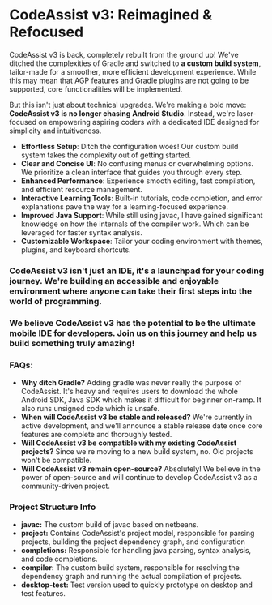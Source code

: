
# CodeAssist v3: Reimagined & Refocused

CodeAssist v3 is back, completely rebuilt from the ground up! We've ditched the complexities of Gradle and switched to **a custom build system**,
tailor-made for a smoother, more efficient development experience. While this may mean that AGP features and Gradle plugins are not going to
be supported, core functionalities will be implemented.

But this isn't just about technical upgrades. We're making a bold move: **CodeAssist v3 is no longer chasing Android Studio**.
Instead, we're laser-focused on empowering aspiring coders with a dedicated IDE designed for simplicity and intuitiveness.


* **Effortless Setup**: Ditch the configuration woes! Our custom build system takes the complexity out of getting started.
* **Clear and Concise UI**: No confusing menus or overwhelming options. We prioritize a clean interface that guides you through every step.
* **Enhanced Performance**: Experience smooth editing, fast compilation, and efficient resource management.
* **Interactive Learning Tools**: Built-in tutorials, code completion, and error explanations pave the way for a learning-focused experience.
* **Improved Java Support**: While still using javac, I have gained significant knowledge on how the internals of the 
compiler work. Which can be leveraged for faster syntax analysis.
* **Customizable Workspace**: Tailor your coding environment with themes, plugins, and keyboard shortcuts.

### CodeAssist v3 isn't just an IDE, it's a launchpad for your coding journey. We're building an accessible and enjoyable environment where anyone can take their first steps into the world of programming.

### We believe CodeAssist v3 has the potential to be the ultimate mobile IDE for developers. Join us on this journey and help us build something truly amazing!

### FAQs:

* **Why ditch Gradle?** Adding gradle was never really the purpose of CodeAssist. It's heavy and requires users 
to download the whole Android SDK, Java SDK which makes it difficult for beginner on-ramp. It also
runs unsigned code which is unsafe. 
* **When will CodeAssist v3 be stable and released?** We're currently in active development, and we'll announce a stable release date once core features are complete and thoroughly tested.
* **Will CodeAssist v3 be compatible with my existing CodeAssist projects?** Since we're moving to a new build system, no. Old projects won't be compatible.
* **Will CodeAssist v3 remain open-source?** Absolutely! We believe in the power of open-source and will continue to develop CodeAssist v3 as a community-driven project.

### Project Structure Info 
- **javac:** The custom build of javac based on netbeans.
- **project:** Contains CodeAssist's project model, responsible for parsing projects,
building the project dependency graph, and configuration
- **completions:** Responsible for handling java parsing, syntax analysis, and code completions.
- **compiler:** The custom build system, responsible for resolving the dependency graph and running
the actual compilation of projects.
- **desktop-test:** Test version used to quickly prototype on desktop and test features.